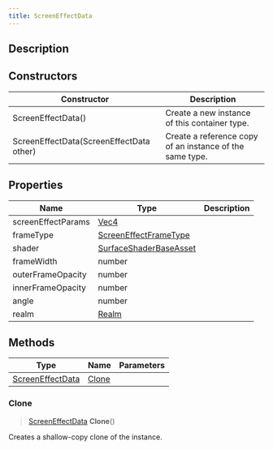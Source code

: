 ```yaml
---
title: ScreenEffectData
---
```

## Description

## Constructors

| Constructor                              | Description                                              |
| ---------------------------------------- | -------------------------------------------------------- |
| ScreenEffectData()                       | Create a new instance of this container type.            |
| ScreenEffectData(ScreenEffectData other) | Create a reference copy of an instance of the same type. |

## Properties

| Name               | Type                                                                 | Description |
| ------------------ | -------------------------------------------------------------------- | ----------- |
| screenEffectParams | [Vec4](/vext/ref/shared/class/vec4)                                    |             |
| frameType          | [ScreenEffectFrameType](/vext/ref/fb/screeneffectframetype)   |             |
| shader             | [SurfaceShaderBaseAsset](/vext/ref/fb/surfaceshaderbaseasset) |             |
| frameWidth         | number                                                               |             |
| outerFrameOpacity  | number                                                               |             |
| innerFrameOpacity  | number                                                               |             |
| angle              | number                                                               |             |
| realm              | [Realm](/vext/ref/fb/realm)                                   |             |

## Methods

| Type                                 | Name            | Parameters |
| ------------------------------------ | --------------- | ---------- |
| [ScreenEffectData](ScreenEffectData) | [Clone](#clone) |            |

### Clone

> [ScreenEffectData](ScreenEffectData) **Clone**()

Creates a shallow-copy clone of the instance.
